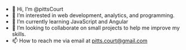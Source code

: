 - 👋 Hi, I’m @pittsCourt
- 👀 I’m interested in web development, analytics, and programming.
- 🌱 I’m currently learning JavaScript and Angular
- 💞️ I’m looking to collaborate on small projects to help me improve my skills.
- 📫 How to reach me via email at pitts.court@gmail.com

<!---
pittsCourt/pittsCourt is a ✨ special ✨ repository because its `README.md` (this file) appears on your GitHub profile.
You can click the Preview link to take a look at your changes.
--->
